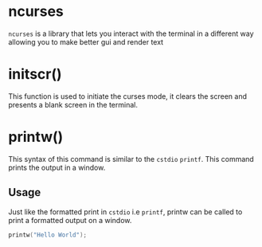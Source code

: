 # ncurses

`ncurses` is a library that lets you interact with the terminal in a different way allowing you to make better gui and render text

# initscr()

This function is used to initiate the curses mode, it clears the screen and presents a blank screen in the terminal.

# printw()

This syntax of this command is similar to the `cstdio` `printf`. This command prints the output in a window.

## Usage

Just like the formatted print in `cstdio` i.e `printf`, printw can be called to print a formatted output on a window.

```cpp
printw("Hello World");
```
